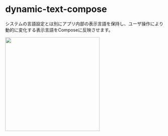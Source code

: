# dynamic-text-compose

システムの言語設定とは別にアプリ内部の表示言語を保持し、ユーザ操作により動的に変化する表示言語をComposeに反映させます。

<!-- TODO qiita記事のリンクを貼る -->

<img src="https://qiita-image-store.s3.ap-northeast-1.amazonaws.com/0/440643/a4858c18-5e9f-3968-71a8-a9a1daef623f.gif" width="300">
